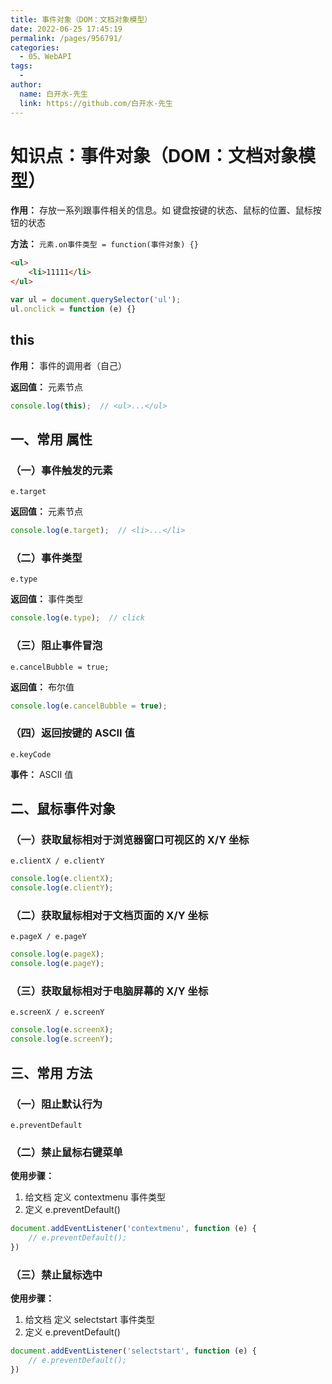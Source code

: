 ```yaml
---
title: 事件对象（DOM：文档对象模型）
date: 2022-06-25 17:45:19
permalink: /pages/956791/
categories:
  - 05、WebAPI
tags:
  - 
author: 
  name: 白开水-先生
  link: https://github.com/白开水-先生
---
```

# 知识点：事件对象（DOM：文档对象模型）

**作用：** 存放一系列跟事件相关的信息。如 键盘按键的状态、鼠标的位置、鼠标按钮的状态

**方法：** `元素.on事件类型 = function(事件对象) {}`

```html
<ul>
    <li>11111</li>
</ul>
```
```js
var ul = document.querySelector('ul');
ul.onclick = function (e) {}
```

## this

**作用：** 事件的调用者（自己）

**返回值：** 元素节点

```js
console.log(this);  // <ul>...</ul>
```

## 一、常用 属性

### （一）事件触发的元素

`e.target`

**返回值：** 元素节点

```js
console.log(e.target);  // <li>...</li>
```

### （二）事件类型

`e.type`

**返回值：** 事件类型

```js
console.log(e.type);  // click
```

### （三）阻止事件冒泡

`e.cancelBubble = true;`

**返回值：** 布尔值

```js
console.log(e.cancelBubble = true);
```

### （四）返回按键的 ASCII 值

`e.keyCode`

**事件：** ASCII 值

## 二、鼠标事件对象

### （一）获取鼠标相对于浏览器窗口可视区的 X/Y 坐标 

`e.clientX / e.clientY`

```js
console.log(e.clientX);
console.log(e.clientY);
```

### （二）获取鼠标相对于文档页面的 X/Y 坐标

`e.pageX / e.pageY`

```js
console.log(e.pageX);
console.log(e.pageY);
```

### （三）获取鼠标相对于电脑屏幕的 X/Y 坐标

`e.screenX / e.screenY`

```js
console.log(e.screenX);
console.log(e.screenY);
```

## 三、常用 方法

### （一）阻止默认行为

`e.preventDefault`

### （二）禁止鼠标右键菜单

**使用步骤：**
1. 给文档 定义 contextmenu 事件类型
2. 定义 e.preventDefault()

```js
document.addEventListener('contextmenu', function (e) {
    // e.preventDefault();
})
```

### （三）禁止鼠标选中

**使用步骤：**
1. 给文档 定义 selectstart 事件类型
2. 定义 e.preventDefault()

```js
document.addEventListener('selectstart', function (e) {
    // e.preventDefault();
})
```